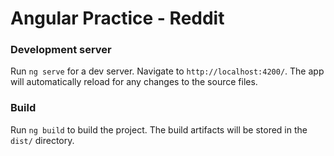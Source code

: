 # Angular Practice - Reddit


### Development server

Run `ng serve` for a dev server. Navigate to `http://localhost:4200/`. The app will automatically reload for any changes to the source files.

### Build

Run `ng build` to build the project. The build artifacts will be stored in the `dist/` directory.
